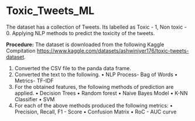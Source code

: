 # Toxic_Tweets_ML
The dataset has a collection of Tweets. Its labelled as Toxic - 1, Non toxic - 0.
Applying NLP methods to predict the toxicity of the tweets. 


**Procedure:**
The dataset is downloaded from the following Kaggle Compitation https://www.kaggle.com/datasets/ashwiniyer176/toxic-tweets-dataset. 
1. Converted the CSV file to the panda data frame.
2. Converted the text to the following.
  • NLP Process- Bag of Words
  • Metrics- TF-IDF
3. For the obtained features, the following methods of prediction are applied.
  • Decision Trees
  • Random forest
  • Naive Bayes Model
  • K-NN Classifier
  • SVM
4. For each of the above methods produced the following metrics:
  • Precision, Recall, F1 - Score
  • Confusion Matrix
  • RoC - AUC curve
